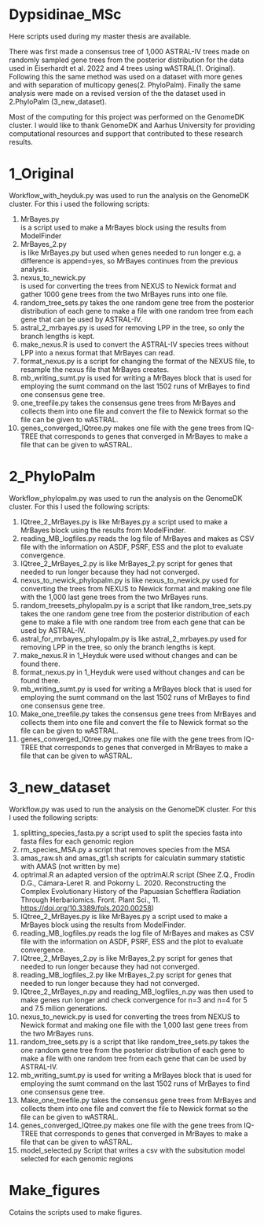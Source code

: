 # Dypsidinae_MSc
Here scripts used during my master thesis are available.

There was first made a consensus tree of 1,000 ASTRAL-IV trees made on randomly sampled gene trees from the posterior distribution for the data used in Eiserhardt et al. 2022 and 4 trees using wASTRAL(1. Original). Following this the same method was used on a dataset with more genes and with separation of multicopy genes(2. PhyloPalm). Finally the same analysis were made on a revised version of the the dataset used in 2.PhyloPalm (3_new_dataset).

Most of the computing for this project was performed on the GenomeDK cluster. I would like to thank GenomeDK and Aarhus University for providing computational resources and support that contributed to these research results.

# 1_Original
Workflow_with_heyduk.py was used to run the analysis on the GenomeDK cluster. For this i used the following scripts:

1. MrBayes.py \
   is a script used to make a MrBayes block using the results from ModelFinder 
3. MrBayes_2.py\
   is like MrBayes.py but used when genes needed to run longer e.g. a difference is append=yes, so MrBayes continues from the previous analysis.
5. nexus_to_newick.py\
   is used for converting the trees from NEXUS to Newick format and gather 1000 gene trees from the two MrBayes runs into one file.
7. random_tree_sets.py takes the one random gene tree from the posterior distribution of each gene to make a file with one random tree from each gene that can be used by ASTRAL-IV.
8. astral_2_mrbayes.py is used for removing LPP in the tree, so only the branch lengths is kept.
9. make_nexus.R is used to convert the ASTRAL-IV species trees without LPP into a nexus format that MrBayes can read.
10. format_nexus.py is a script for changing the format of the NEXUS file, to resample the nexus file that MrBayes creates.
11. mb_writing_sumt.py is used for writing a MrBayes block that is used for employing the sumt command on the last 1502 runs of MrBayes to find one consensus gene tree.
12. one_treefile.py takes the consensus gene trees from MrBayes and collects them into one file and convert the file to Newick format so the file can be given to wASTRAL.
13. genes_converged_IQtree.py makes one file with the gene trees from IQ-TREE that corresponds to genes that converged in MrBayes to make a file that can be given to wASTRAL.


# 2_PhyloPalm
Workflow_phylopalm.py was used to run the analysis on the GenomeDK cluster. For this I used the following scripts:

1. IQtree_2_MrBayes.py is like MrBayes.py  a script used to make a MrBayes block using the results from ModelFinder. 
2. reading_MB_logfiles.py reads the log file of MrBayes and makes as CSV file with the information on ASDF, PSRF, ESS and the plot to evaluate convergence. 
3. IQtree_2_MrBayes_2.py is like MrBayes_2.py script for genes that needed to run longer because they had not converged.
4. nexus_to_newick_phylopalm.py is  like nexus_to_newick.py used for converting the trees from NEXUS to Newick format and making one file with the 1,000 last gene trees from the two MrBayes runs.
5. random_treesets_phylopalm.py is a script that like random_tree_sets.py takes the one random gene tree from the posterior distribution of each gene to make a file with one random tree from each gene that can be used by ASTRAL-IV.
6. astral_for_mrbayes_phylopalm.py is like astral_2_mrbayes.py used for removing LPP in the tree, so only the branch lengths is kept.
7. make_nexus.R in 1_Heyduk were used without changes and can be found there.
8. format_nexus.py  in 1_Heyduk were used without changes and can be found there.
9. mb_writing_sumt.py is used for writing a MrBayes block that is used for employing the sumt command on the last 1502 runs of MrBayes to find one consensus gene tree.
10. Make_one_treefile.py takes the consensus gene trees from MrBayes and collects them into one file and convert the file to Newick format so the file can be given to wASTRAL.
11. genes_converged_IQtree.py makes one file with the gene trees from IQ-TREE that corresponds to genes that converged in MrBayes to make a file that can be given to wASTRAL.

# 3_new_dataset
Workflow.py was used to run the analysis on the GenomeDK cluster. For this I used the following scripts:

1. splitting_species_fasta.py a script used to split the species fasta into fasta files for each genomic region
2. rm_species_MSA.py a script that removes species from the MSA
3. amas_raw.sh and amas_gt1.sh scripts for calculatin summary statistic with AMAS (not written by me)
4. optrimal.R an adapted version of the optrimAl.R script (Shee Z.Q., Frodin D.G., Cámara-Leret R. and Pokorny L. 2020. Reconstructing the Complex Evolutionary History of the Papuasian Schefflera Radiation Through Herbariomics. Front. Plant Sci., 11. https://doi.org/10.3389/fpls.2020.00258)
5. IQtree_2_MrBayes.py is like MrBayes.py  a script used to make a MrBayes block using the results from ModelFinder. 
6. reading_MB_logfiles.py reads the log file of MrBayes and makes as CSV file with the information on ASDF, PSRF, ESS and the plot to evaluate convergence. 
7. IQtree_2_MrBayes_2.py is like MrBayes_2.py script for genes that needed to run longer because they had not converged.
8. reading_MB_logfiles_2.py like MrBayes_2.py script for genes that needed to run longer because they had not converged.
9. IQtree_2_MrBayes_n.py and reading_MB_logfiles_n.py was then used to make genes run longer and check convergence for n=3 and n=4 for 5 and 7.5 milion generations.
10. nexus_to_newick.py is used for converting the trees from NEXUS to Newick format and making one file with the 1,000 last gene trees from the two MrBayes runs.
11. random_tree_sets.py is a script that like random_tree_sets.py takes the one random gene tree from the posterior distribution of each gene to make a file with one random tree from each gene that can be used by ASTRAL-IV.
12. mb_writing_sumt.py is used for writing a MrBayes block that is used for employing the sumt command on the last 1502 runs of MrBayes to find one consensus gene tree.
13. Make_one_treefile.py takes the consensus gene trees from MrBayes and collects them into one file and convert the file to Newick format so the file can be given to wASTRAL.
14. genes_converged_IQtree.py makes one file with the gene trees from IQ-TREE that corresponds to genes that converged in MrBayes to make a file that can be given to wASTRAL.
15. model_selected.py Script that writes a csv with the subsitution model selected for each genomic regions


# Make_figures
Cotains the scripts used to make figures.


